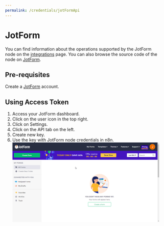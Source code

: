 ```yaml
---
permalink: /credentials/jotFormApi
---
```



# JotForm
You can find information about the operations supported by the JotForm node on the [integrations](https://n8n.io/integrations/n8n-nodes-base.invoiceNinja) page. You can also browse the source code of the node on [JotForm](https://github.com/n8n-io/n8n/tree/master/packages/nodes-base/nodes/JotForm).

## Pre-requisites

Create a [JotForm](https://www.jotform.com/) account.

## Using Access Token

1. Access your JotForm dashboard.
2. Click on the user icon in the top right.
3. Click on Settings.
4. Click on the API tab on the left.
5. Create new key.
6. Use the key with JotForm node credentials in n8n.
![Getting JotForm credentials](./using-access-token.gif)





